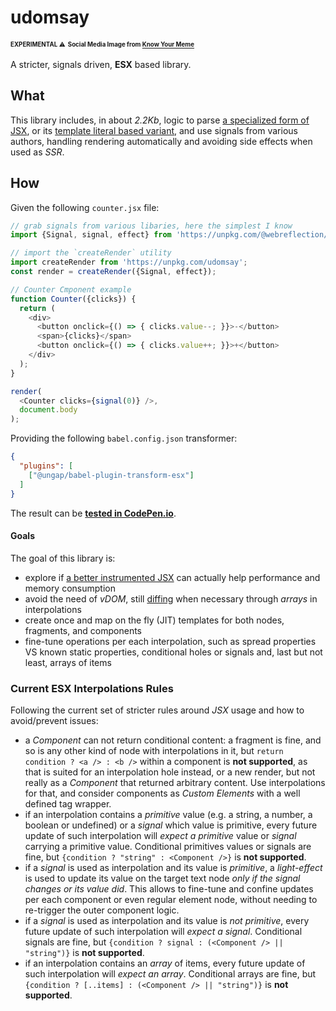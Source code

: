 # udomsay

<sup><sub>**EXPERIMENTAL** ⚠</sub></sup> <sup><sub>**Social Media Image from [Know Your Meme](https://knowyourmeme.com/memes/you-dont-say--3)**</sub></sup>

A stricter, signals driven, **ESX** based library.

## What

This library includes, in about *2.2Kb*, logic to parse [a specialized form of JSX](https://github.com/ungap/babel-plugin-transform-esx#readme), or its [template literal based variant](https://github.com/ungap/esx#reade), and use signals from various authors, handling rendering automatically and avoiding side effects when used as *SSR*.

## How

Given the following `counter.jsx` file:
```js
// grab signals from various libaries, here the simplest I know
import {Signal, signal, effect} from 'https://unpkg.com/@webreflection/signal';

// import the `createRender` utility
import createRender from 'https://unpkg.com/udomsay';
const render = createRender({Signal, effect});

// Counter Cmponent example
function Counter({clicks}) {
  return (
    <div>
      <button onclick={() => { clicks.value--; }}>-</button>
      <span>{clicks}</span>
      <button onclick={() => { clicks.value++; }}>+</button>
    </div>
  );
}

render(
  <Counter clicks={signal(0)} />,
  document.body
);
```

Providing the following `babel.config.json` transformer:
```json
{
  "plugins": [
    ["@ungap/babel-plugin-transform-esx"]
  ]
}
```

The result can be **[tested in CodePen.io](https://codepen.io/WebReflection/pen/vYrYxKY)**.

#### Goals

The goal of this library is:

  * explore if [a better instrumented JSX](https://webreflection.medium.com/jsx-is-inefficient-by-default-but-d1122c992399) can actually help performance and memory consumption
  * avoid the need of *vDOM*, still [diffing](https://github.com/WebReflection/udomdiff#readme) when necessary through *arrays* in interpolations
  * create once and map on the fly (JIT) templates for both nodes, fragments, and components
  * fine-tune operations per each interpolation, such as spread properties VS known static properties, conditional holes or signals and, last but not least, arrays of items

### Current ESX Interpolations Rules

Following the current set of stricter rules around *JSX* usage and how to avoid/prevent issues:

  * a *Component* can not return conditional content: a fragment is fine, and so is any other kind of node with interpolations in it, but `return condition ? <a /> : <b />` within a component is **not supported**, as that is suited for an interpolation hole instead, or a new render, but not really as a *Component* that returned arbitrary content. Use interpolations for that, and consider components as *Custom Elements* with a well defined tag wrapper.
  * if an interpolation contains a *primitive* value (e.g. a string, a number, a boolean or undefined) or a *signal* which value is primitive, every future update of such interpolation will *expect a primitive* value or *signal* carrying a primitive value. Conditional primitives values or signals are fine, but `{condition ? "string" : <Component />}` is **not supported**.
  * if a *signal* is used as interpolation and its value is *primitive*, a *light-effect* is used to update its value on the target text node *only if the signal changes or its value did*. This allows to fine-tune and confine updates per each component or even regular element node, without needing to re-trigger the outer component logic.
  * if a *signal* is used as interpolation and its value is *not primitive*, every future update of such interpolation will *expect a signal*. Conditional signals are fine, but `{condition ? signal : (<Component /> || "string")}` is **not supported**.
  * if an interpolation contains an *array* of items, every future update of such interpolation will *expect an array*. Conditional arrays are fine, but `{condition ? [..items] : (<Component /> || "string")}` is **not supported**.
